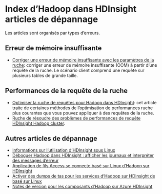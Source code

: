 <properties
    pageTitle="Messages d’erreur trace Hadoop pile | Microsoft Azure"
    description="Index d’Hadoop le messages d’erreur de trace de pile dans HDInsight. Recherchez l’erreur dans la liste pour afficher des informations de dépannage."
    keywords="trace de la pile, les messages d’erreur"
    services="hdinsight"
    documentationCenter="NA"
    authors="mumian"
    manager="jhubbard"
    editor="cgronlun"/>

<tags
    ms.service="hdinsight"
    ms.devlang="NA"
    ms.topic="article"
    ms.tgt_pltfrm="NA"
    ms.workload="big-data"
    ms.date="10/19/2016"
    ms.author="rashimg;jgao"/>

# <a name="index-of-hadoop-in-hdinsight-troubleshooting-articles"></a>Index d’Hadoop dans HDInsight articles de dépannage

Les articles sont organisés par types d’erreurs.

## <a name="out-of-memory-error"></a>Erreur de mémoire insuffisante

* [Corriger une erreur de mémoire insuffisante avec les paramètres de la ruche](hdinsight-hadoop-hive-out-of-memory-error-oom.md): corriger une erreur de mémoire insuffisante (OOM) à partir d’une requête de la ruche. Le scénario client comprend une requête sur plusieurs tables de grande taille.

## <a name="hive-query-performance"></a>Performances de la requête de la ruche

* [Optimiser la ruche de requêtes pour Hadoop dans HDInsight](hdinsight-hadoop-optimize-hive-query.md): cet article traite de certaines méthodes de l’optimisation de performances ruche plus courantes que vous pouvez appliquer à des requêtes de la ruche.
* [Ruche de résoudre des problèmes de performances de requête HDInsight Hadoop cluster](https://blogs.msdn.microsoft.com/bigdatasupport/2015/08/13/troubleshooting-hive-query-performance-in-hdinsight-hadoop-cluster/).

## <a name="more-troubleshooting-articles"></a>Autres articles de dépannage

* [Informations sur l’utilisation d’HDInsight sous Linux](hdinsight-hadoop-linux-information.md)
* [Déboguer Hadoop dans HDInsight : afficher les journaux et interpréter des messages d’erreur](hdinsight-debug-jobs.md)
* [Application de fils Access se connecte basé sur Linux d’Hadoop sur HDInsight](hdinsight-hadoop-access-yarn-app-logs-linux.md)
* [Activer des dumps de tas pour les services d’Hadoop sur HDInsight de basé sur Linux](hdinsight-hadoop-collect-debug-heap-dump-linux.md)
* [Notes de version pour les composants d’Hadoop sur Azure HDInsight](hdinsight-release-notes.md)
